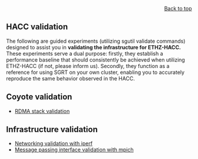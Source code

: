 <div id="readme" class="Box-body readme blob js-code-block-container">
<article class="markdown-body entry-content p-3 p-md-6" itemprop="text">
<p align="right">
<a href="https://github.com/fpgasystems/sgrt/tree/main#--systems-group-runtime">Back to top</a>
</p>

# HACC validation

The following are guided experiments (utilizing sgutil validate commands) designed to assist you in **validating the infrastructure for ETHZ-HACC.** These experiments serve a dual purpose: firstly, they establish a performance baseline that should consistently be achieved when utilizing ETHZ-HACC (if not, please inform us). Secondly, they function as a reference for using SGRT on your own cluster, enabling you to accurately reproduce the same behavior observed in the HACC.

## Coyote validation

* [RDMA stack validation](./hacc-validation/sgutil-validate-coyote-perf_rdma_host.md)

## Infrastructure validation

* [Networking validation with iperf](./hacc-validation/sgutil-validate-iperf.md#networking-validation-with-iperf)
* [Message passing interface validation with mpich](./hacc-validation/sgutil-validate-mpi.md#message-passing-interface-validation-with-mpich)